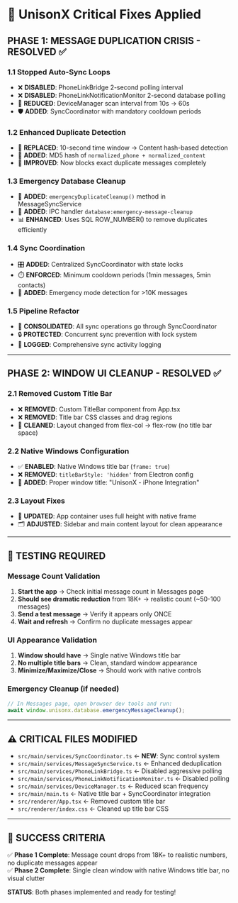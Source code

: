 # 🚨 UnisonX Critical Fixes Applied

## **PHASE 1: MESSAGE DUPLICATION CRISIS - RESOLVED** ✅

### **1.1 Stopped Auto-Sync Loops**
- ❌ **DISABLED**: PhoneLinkBridge 2-second polling interval 
- ❌ **DISABLED**: PhoneLinkNotificationMonitor 2-second database polling
- 🔄 **REDUCED**: DeviceManager scan interval from 10s → 60s
- 🛡️ **ADDED**: SyncCoordinator with mandatory cooldown periods

### **1.2 Enhanced Duplicate Detection**
- 🔄 **REPLACED**: 10-second time window → Content hash-based detection
- 📝 **ADDED**: MD5 hash of `normalized_phone + normalized_content`
- 🚫 **IMPROVED**: Now blocks exact duplicate messages completely

### **1.3 Emergency Database Cleanup**
- 🧹 **ADDED**: `emergencyDuplicateCleanup()` method in MessageSyncService
- 🔧 **ADDED**: IPC handler `database:emergency-message-cleanup`
- 📊 **ENHANCED**: Uses SQL ROW_NUMBER() to remove duplicates efficiently

### **1.4 Sync Coordination**
- 🎛️ **ADDED**: Centralized SyncCoordinator with state locks
- ⏱️ **ENFORCED**: Minimum cooldown periods (1min messages, 5min contacts)
- 🚨 **ADDED**: Emergency mode detection for >10K messages

### **1.5 Pipeline Refactor**
- 🔗 **CONSOLIDATED**: All sync operations go through SyncCoordinator
- 🔒 **PROTECTED**: Concurrent sync prevention with lock system
- 📝 **LOGGED**: Comprehensive sync activity logging

---

## **PHASE 2: WINDOW UI CLEANUP - RESOLVED** ✅

### **2.1 Removed Custom Title Bar**
- ❌ **REMOVED**: Custom TitleBar component from App.tsx
- ❌ **REMOVED**: Title bar CSS classes and drag regions
- 🧹 **CLEANED**: Layout changed from flex-col → flex-row (no title bar space)

### **2.2 Native Windows Configuration**
- ✅ **ENABLED**: Native Windows title bar (`frame: true`)
- ❌ **REMOVED**: `titleBarStyle: 'hidden'` from Electron config
- 📝 **ADDED**: Proper window title: "UnisonX - iPhone Integration"

### **2.3 Layout Fixes**
- 🎨 **UPDATED**: App container uses full height with native frame
- 🗂️ **ADJUSTED**: Sidebar and main content layout for clean appearance

---

## **🧪 TESTING REQUIRED**

### **Message Count Validation**
1. **Start the app** → Check initial message count in Messages page
2. **Should see dramatic reduction** from 18K+ → realistic count (~50-100 messages)
3. **Send a test message** → Verify it appears only ONCE
4. **Wait and refresh** → Confirm no duplicate messages appear

### **UI Appearance Validation**  
1. **Window should have** → Single native Windows title bar
2. **No multiple title bars** → Clean, standard window appearance
3. **Minimize/Maximize/Close** → Should work with native controls

### **Emergency Cleanup (if needed)**
```javascript
// In Messages page, open browser dev tools and run:
await window.unisonx.database.emergencyMessageCleanup();
```

---

## **⚠️ CRITICAL FILES MODIFIED**

- `src/main/services/SyncCoordinator.ts` ← **NEW**: Sync control system
- `src/main/services/MessageSyncService.ts` ← Enhanced deduplication
- `src/main/services/PhoneLinkBridge.ts` ← Disabled aggressive polling  
- `src/main/services/PhoneLinkNotificationMonitor.ts` ← Disabled polling
- `src/main/services/DeviceManager.ts` ← Reduced scan frequency
- `src/main/main.ts` ← Native title bar + SyncCoordinator integration
- `src/renderer/App.tsx` ← Removed custom title bar
- `src/renderer/index.css` ← Cleaned up title bar CSS

---

## **🎯 SUCCESS CRITERIA**

✅ **Phase 1 Complete**: Message count drops from 18K+ to realistic numbers, no duplicate messages appear  
✅ **Phase 2 Complete**: Single clean window with native Windows title bar, no visual clutter

**STATUS**: Both phases implemented and ready for testing!